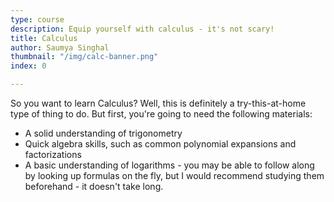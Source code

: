 ```yaml
---
type: course
description: Equip yourself with calculus - it's not scary!
title: Calculus
author: Saumya Singhal
thumbnail: "/img/calc-banner.png"
index: 0

---
```

So you want to learn Calculus? Well, this is definitely a try-this-at-home type of thing to do. But first, you're going
to need the following materials:

* A solid understanding of trigonometry
* Quick algebra skills, such as common polynomial expansions and factorizations
* A basic understanding of logarithms - you may be able to follow along by looking up formulas on the fly, but I would
  recommend studying them beforehand - it doesn't take long.
<!--stackedit_data:
eyJoaXN0b3J5IjpbMzI5ODQzNTY2XX0=
-->
